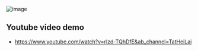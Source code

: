 ![image](https://github.com/laitathei/algorithm_implemention/path_planning/A_star/A_star_demo.gif)

## Youtube video demo
- https://www.youtube.com/watch?v=rIzd-TQhDfE&ab_channel=TatHeiLai
